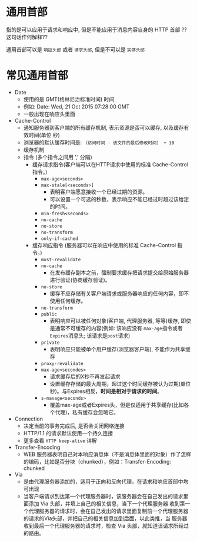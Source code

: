 

# 通用首部

指的是可以应用于请求和响应中, 但是不能应用于消息内容自身的 HTTP 首部 ?? 这句话作何解释??

通用首部可以是 `响应头部` 或者 `请求头部`, 但是不可以是 `实体头部`

# 常见通用首部

+ Date
  + 使用的是 GMT(格林尼治标准时间) 时间
  + 例如: Date: Wed, 21 Oct 2015 07:28:00 GMT 
  + 一般出现在响应头里面
+ Cache-Control
  + 通知服务器到客户端的所有缓存机制, 表示资源是否可以缓存, 以及缓存有效时间(单位 秒)
  + 浏览器的默认缓存时间是: `（访问时间 - 该文件的最后修改时间） ÷ 10`
  + 缓存机制
  + 指令 (多个指令之间用 ',' 分隔)
    + 缓存请求指令(客户端可以在HTTP请求中使用的标准 Cache-Control 指令。)
      + `max-age<seconds>`
      + `max-stale[<seconds>]`
        + 表明客户端愿意接收一个已经过期的资源。
        + 可以设置一个可选的秒数，表示响应不能已经过时超过该给定的时间。
      + `min-fresh<seconds>`
      + `no-cache`
      + `no-store`
      + `no-transform`
      + `only-if-cached`
    + 缓存响应指令 (服务器可以在响应中使用的标准 Cache-Control 指令。)
      +  `must-revalidate`
      +  `no-cache`
         +  在发布缓存副本之前，强制要求缓存把请求提交给原始服务器进行验证(协商缓存验证)。
      +  `no-store`
         +  缓存不应存储有关客户端请求或服务器响应的任何内容，即不使用任何缓存。
      +  `no-transform`
      +  `public`
         +  表明响应可以被任何对象(客户端, 代理服务器, 等等)缓存, 即使是通常不可缓存的内容(例如: 该响应没有 `max-age`指令或者 `Expires`消息头; 该请求是`post`请求)
      +  `private`
         +  表明响应只能被单个用户缓存(浏览器客户端), 不能作为共享缓存
      +  `proxy-revalidate`
      +  `max-age<secondes>`
         +  请求缓存后的X秒不再发起请求
         +  设置缓存存储的最大周期，超过这个时间缓存被认为过期(单位秒)。与Expires相反，**时间是相对于请求的时间**。
      +  `s-maxage<seconds>`
         +  覆盖max-age或者Expires头，但是仅适用于共享缓存(比如各个代理)，私有缓存会忽略它。
+ Connection
  + 决定当前的事务完成后, 是否会关闭网络连接
  + HTTP/1.1 的请求默认使用一个持久连接
  + 更多查看 `HTTP keep-alive` 详解
+ Transfer-Encoding
  + WEB 服务器表明自己对本响应消息体（不是消息体里面的对象）作了怎样的编码，比如是否分块（chunked），例如：Transfer-Encoding: chunked
+ Via
  +  是由代理服务器添加的，适用于正向和反向代理，在请求和响应首部中均可出现
  +  当客户端请求到达第一个代理服务器时，该服务器会在自己发出的请求里面添加 Via 头部，并填上自己的相关信息，当下一个代理服务器 收到第一个代理服务器的请求时，会在自己发出的请求里面复制前一个代理服务器的请求的Via头部，并把自己的相关信息加到后面，以此类推，当 服务器 收到最后一个代理服务器的请求时，检查 Via 头部，就知道该请求所经过的路由。
  